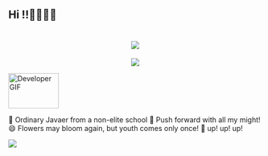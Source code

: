 ## Hi !!👋👋👋👋
<h1 align="center"> <img src="https://readme-typing-svg.herokuapp.com/?lines=printf(%22Here%20is%20Bread!%22);欢迎来到面包GitHub首页!&center=true&size=27"></h1>
<p align="center">
  <a href="https://skillicons.dev">
    <img src="https://skillicons.dev/icons?i=java,docker,nodejs,vue,git,jenkins,linux&theme=light)"/>
  </a>
</p>
<p align="left">
    <img src="https://raw.githubusercontent.com/TheDudeThatCode/TheDudeThatCode/master/Assets/Developer.gif" alt="Developer GIF" width="100" height="70">  
</p>

🔭 Ordinary Javaer from a non-elite school
🌱 Push forward with all my might!
😄 Flowers may bloom again, but youth comes only once!
🍟 up! up! up!


![](https://github-readme-stats.vercel.app/api?username=mianbaosao&show_icons=true&theme=transparent)    



